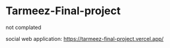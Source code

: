 # Tarmeez-Final-project 

not complated

social web application:
  https://tarmeez-final-project.vercel.app/
